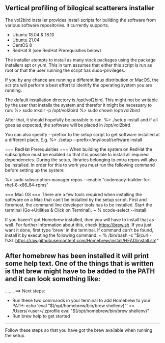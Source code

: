## Vertical profiling of bilogical scatterers installer
The vol2bird installer provides install scripts for building the software from various software repositories. It currently supports.
 + Ubuntu 18.04 & 18.10
 + Ubuntu 21.04
 + CentOS 8
 + RedHat 8 (see RedHat Prerequisities below)

The installer atempts to install as many stock packages using the package installers apt or yum. This in turn assumes that either this script is run as root or that the user running the script has sudo-privileges.

If you by any chance are running a different linux distribution or MacOS, the scripts will perform a best effort to identify the operating system you are running.

The default installation directory is /opt/vol2bird. This might not be writable by the user that installs the system and therefor it might be necessary to
run:
%> sudo mkdir -p /opt/vol2bird
%> sudo chown <usr> /opt/vol2bird

After that, it should hopefully be possible to run.
%> ./setup install 
and if all goes as expected, the software will be placed in /opt/vol2bird. 

You can also specify --prefix=<path> to the setup script to get software installed at a different place. E.g.
%> ./setup --prefix=/my/local/software install


=== RedHat Prerequisities ===
When building the system on RedHat the subscription must be enabled so that it is possible to install all required dependencies. 
During the setup, libraries belonging to extra repos will also be installed. In order for this to work you must run the following
command before setting up the system:

%> sudo subscription-manager repos --enable "codeready-builder-for-rhel-8-x86_64-rpms"

=== Mac OS ===
There are a few tools required when installing the software on a Mac that can't be installed by the setup script. First and foremost, the command line developer tools has to be installed. Start the terminal (Go->Utilities & Click on Terminal).
~ % xcode-select --install

If you haven't got Homebrew installed, then you will have to install that as well. For further information about this, check https://brew.sh. If you just want it done, first type 'brew' in the terminal. If command can't be found, install it by executing the following command.
~ % /bin/bash -c "$(curl -fsSL https://raw.githubusercontent.com/Homebrew/install/HEAD/install.sh)"

After homebrew has been installed it will print some help text. One of the things that is written is that brew might have to be added to the PATH and it can look something like:
-----------------------------------
.......
==> Next steps:
- Run these two commands in your terminal to add Homebrew to your PATH:
    echo 'eval "$(/opt/homebrew/bin/brew shellenv)"' >> /Users/<user>/.zprofile
    eval "$(/opt/homebrew/bin/brew shellenv)"
- Run brew help to get started
-----------------------------------

Follow these steps so that you have got the brew available when running the setup.


